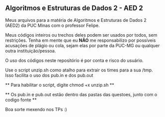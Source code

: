 ## Algoritmos e Estruturas de Dados 2 - AED 2

Meus arquivos para a matéria de Algoritmos e Estruturas de Dados 2 (AED2) da PUC Minas com o professor Felipe.

Meus códigos inteiros ou trechos deles podem ser usados por todos, sem restrições. Tenha em mente que eu **NÃO** me responsabilizo por possíveis acusações de plágio ou cola, sejam elas por parte da PUC-MG ou qualquer outra instituição/pessoa.

O uso dos códigos neste repositório é por conta e risco do usuário.


Use o script unzip.sh como atalho para extrair os times para a sua /tmp. Isso facilita o uso dos pub.in e dos pub.out

** Para habilitar o script, digite chmod +x unzip.sh **

** Os pub.in e pub.out estão dentro das pastas das questoes, junto com o codigo fonte **

Boa sorte mexendo nos TPs :)
